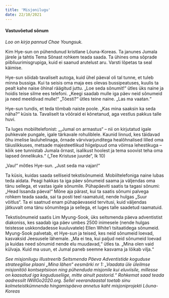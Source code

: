 ```yaml
---
title: 'Misjonilugu'
date: 22/10/2021
---
```


#### Vastuvõetud sõnum

_Loo on kirja pannud Chae Youngsuk._

Kim Hye-sun on pühendunud kristlane Lõuna-Koreas. Ta janunes Jumala järele ja tahtis Tema Sõnast rohkem teada saada. Ta ühines oma sõprade piibliuurimisgrupiga, kuid ei saanud arutelust aru. Varsti lõpetas ta seal käimise.

Hye-sun sõidab tavaliselt autoga, kuid ühel päeval oli tal tunne, et tuleb minna bussiga. Kui ta seisis oma maja ees olevas bussipeatuses, kuulis ta pealt kahe naise õhinal räägitud juttu. „Loe seda sõnumit!“ ütles üks naine ja hoidis teise silme ees telefoni. „Keegi saadab mulle iga päev neid sõnumeid ja need meeldivad mulle!“ „Tõesti?“ ütles teine naine. „Las ma vaatan.“

Hye-sun tundis, et teda tõmbab naiste poole. „Kas mina saaksin ka seda näha?“ küsis ta. Tavaliselt ta võõraid ei kõnetanud, aga vestlus pakkus talle huvi.

Ta luges mobiiltelefonist: „„Jumal on armastus“ – nii on kirjutatud igale puhkevale pungale, igale tärkavale rohuliblele. Kaunid linnud, kes täidavad õhu imelise lauluhelinaga, õrnade värvivarjunditega healõhnalised lilled oma täiuslikkuses, metsade majesteetlikud hiigelpuud oma võimsa lehestikuga – kõik see tunnistab Jumala õrnast, isalikust hoolest ja tema soovist teha oma lapsed õnnelikuks.“ („Tee Kristuse juurde“, lk 10)

„Vau!“ mõtles Hye-sun. „Just seda ma vajan!“

Ta küsis, kuidas saada selliseid tekstisõnumeid. Mobiiltelefoniga naine lubas teda aidata. Peagi hakkas ta iga päev sõnumeid saama ja väljendas oma tänu sellega, et vastas igale sõnumile. Pühapäeviti saatis ta tagasi sõnumi: „Head Issanda päeva!“ Mõne aja pärast, kui ta saatis sõnumi palvega rohkem teada saada, sai ta posti teel raamatuid, nende hulgas „Suur võitlus“. Ta ei saatnud enam pühapäevaseid tervitusi, kuid väljendas jätkuvalt oma tänu sõnumitega ja sellega, et luges talle saadetud raamatuid.

Tekstisõnumeid saatis Lim Myung-Sook, üks seitsmenda päeva adventistist diakoniss, kes saadab iga päev umbes 2500 inimesele (nende hulgas teistesse uskkondadesse kuuluvatele) Ellen White’i tsitaatidega sõnumeid. Myung-Sook palvetab, et Hye-sun ja teised, kes neid sõnumeid loevad, kasvaksid Jeesusele lähemale. „Ma ei tea, kui paljud neid sõnumeid loevad ja kuidas need sõnumid nende elu muudavad,“ ütles ta. „Mina olen vaid külvaja. Kuid ma usun, et Jumal paneb seemne kasvama ja lõikab vilja.“

_See misjonilugu illustreerib Seitsmenda Päeva Adventistide koguduse strateegilise plaani „Mina lähen“ eesmärki nr 1: „Vaadata üle üleilmse misjonitöö kontseptsioon ning pühenduda misjonile kui eluviisile, millesse on kaasatud iga koguduseliige, mitte ainult pastorid.“ Rohkemat saad teada aadressilt IWillGo2020.org. Sellel veerandaastal toetab sinu kolmeteistkümnenda hingamispäeva annetus kaht misjoniprojekti Lõuna-Koreas_